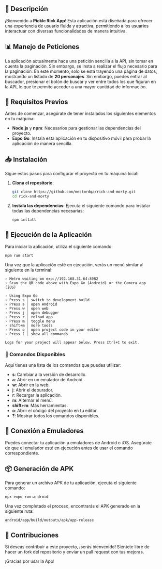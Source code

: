 ## 🌟 Descripción

¡Bienvenido a **Pickle Rick App**! Esta aplicación está diseñada para ofrecer una experiencia de usuario fluida y atractiva, permitiendo a los usuarios interactuar con diversas funcionalidades de manera intuitiva.

## 📊 Manejo de Peticiones

La aplicación actualmente hace una petición sencilla a la API, sin tomar en cuenta la paginación. Sin embargo, se insta a realizar el flujo necesario para la paginación. En este momento, solo se está trayendo una página de datos, mostrando un listado de **20 personajes**. Sin embargo, puedes entrar al buscador, presionar el botón de buscar y ver entre todos los que figuran en la API, lo que te permite acceder a una mayor cantidad de información.

## 🚀 Requisitos Previos

Antes de comenzar, asegúrate de tener instalados los siguientes elementos en tu máquina:

- **Node.js** y **npm**: Necesarios para gestionar las dependencias del proyecto.
- **Expo Go**: Instala esta aplicación en tu dispositivo móvil para probar la aplicación de manera sencilla.

## 📥 Instalación

Sigue estos pasos para configurar el proyecto en tu máquina local:

1. **Clona el repositorio**:
   ```bash
   git clone https://github.com/nestordqa/rick-and-morty.git
   cd rick-and-morty
   ```

2. **Instala las dependencias**:
   Ejecuta el siguiente comando para instalar todas las dependencias necesarias:
   ```bash
   npm install
   ```

## 🏁 Ejecución de la Aplicación

Para iniciar la aplicación, utiliza el siguiente comando:
```bash
npm run start
```

Una vez que la aplicación esté en ejecución, verás un menú similar al siguiente en la terminal:

```
› Metro waiting on exp://192.168.31.64:8082
› Scan the QR code above with Expo Go (Android) or the Camera app (iOS)

› Using Expo Go
› Press s │ switch to development build
› Press a │ open Android
› Press w │ open web
› Press j │ open debugger
› Press r │ reload app
› Press m │ toggle menu
› shift+m │ more tools
› Press o │ open project code in your editor
› Press ? │ show all commands

Logs for your project will appear below. Press Ctrl+C to exit.
```

### 🔧 Comandos Disponibles

Aquí tienes una lista de los comandos que puedes utilizar:

- **s**: Cambiar a la versión de desarrollo.
- **a**: Abrir en un emulador de Android.
- **w**: Abrir en la web.
- **j**: Abrir el depurador.
- **r**: Recargar la aplicación.
- **m**: Alternar el menú.
- **shift+m**: Más herramientas.
- **o**: Abrir el código del proyecto en tu editor.
- **?**: Mostrar todos los comandos disponibles.

## 📡 Conexión a Emuladores

Puedes conectar tu aplicación a emuladores de Android o iOS. Asegúrate de que el emulador esté en ejecución antes de usar el comando correspondiente.

## 📦 Generación de APK

Para generar un archivo APK de tu aplicación, ejecuta el siguiente comando:
```bash
npx expo run:android
```

Una vez completado el proceso, encontrarás el APK generado en la siguiente ruta:
```
android/app/build/outputs/apk/app-release
```

## 🤝 Contribuciones

Si deseas contribuir a este proyecto, ¡serás bienvenido! Siéntete libre de hacer un fork del repositorio y enviar un pull request con tus mejoras.


¡Gracias por usar la App!
